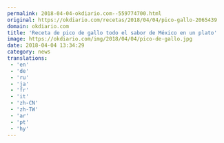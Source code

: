 ```yaml
---
permalink: 2018-04-04-okdiario.com--559774700.html
original: https://okdiario.com/recetas/2018/04/04/pico-gallo-2065439
domain: okdiario.com
title: 'Receta de pico de gallo todo el sabor de México en un plato'
image: https://okdiario.com/img/2018/04/04/pico-de-gallo.jpg
date: 2018-04-04 13:34:29
category: news
translations: 
 - 'en'
 - 'de'
 - 'ru'
 - 'ja'
 - 'fr'
 - 'it'
 - 'zh-CN'
 - 'zh-TW'
 - 'ar'
 - 'pt'
 - 'hy'
---
```


